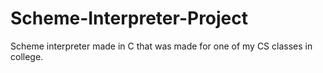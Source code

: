# Scheme-Interpreter-Project
Scheme interpreter made in C that was made for one of my CS classes in college.
